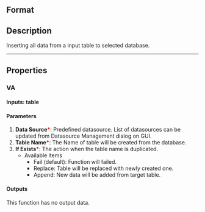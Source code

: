 ## Format

## Description
Inserting all data from a input table to selected database.

---

## Properties
### VA
#### Inputs: table

#### Parameters
1. **Data Source**<b style="color:red">*</b>: Predefined datasource. List of datasources can be updated from Datasource Management dialog on GUI.
1. **Table Name**<b style="color:red">*</b>: The Name of table will be created from the database.
1. **If Exists**<b style="color:red">*</b>:  The action when the table name is duplicated.
   - Available items
      - Fail (default): Function will failed.
      - Replace: Table will be replaced with newly created one.
      - Append: New data will be added from target table.
      
#### Outputs
This function has no output data.